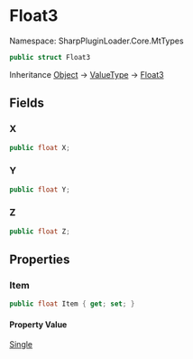 # Float3

Namespace: SharpPluginLoader.Core.MtTypes

```csharp
public struct Float3
```

Inheritance [Object](https://docs.microsoft.com/en-us/dotnet/api/System.Object) → [ValueType](https://docs.microsoft.com/en-us/dotnet/api/System.ValueType) → [Float3](./SharpPluginLoader.Core.MtTypes.Float3.md)

## Fields

### **X**

```csharp
public float X;
```

### **Y**

```csharp
public float Y;
```

### **Z**

```csharp
public float Z;
```

## Properties

### **Item**

```csharp
public float Item { get; set; }
```

#### Property Value

[Single](https://docs.microsoft.com/en-us/dotnet/api/System.Single)<br>
